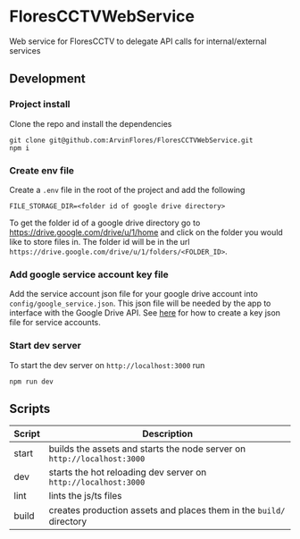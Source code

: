 # FloresCCTVWebService

Web service for FloresCCTV to delegate API calls for internal/external services

## Development

### Project install

Clone the repo and install the dependencies

```
git clone git@github.com:ArvinFlores/FloresCCTVWebService.git
npm i
```

### Create env file

Create a `.env` file in the root of the project and add the following

```
FILE_STORAGE_DIR=<folder id of google drive directory>
```

To get the folder id of a google drive directory go to https://drive.google.com/drive/u/1/home and click on the folder you would like to store files in. The folder id will be in the url `https://drive.google.com/drive/u/1/folders/<FOLDER_ID>`.

### Add google service account key file

Add the service account json file for your google drive account into `config/google_service.json`. This json file will be needed by the app to interface with the Google Drive API. See [here](https://developers.google.com/workspace/guides/create-credentials#service-account) for how to create a key json file for service accounts.

### Start dev server

To start the dev server on `http://localhost:3000` run
```
npm run dev
```

## Scripts

| Script      | Description |
| ----------- | ----------- |
| start | builds the assets and starts the node server on `http://localhost:3000` |
| dev | starts the hot reloading dev server on `http://localhost:3000` |
| lint | lints the js/ts files |
| build | creates production assets and places them in the `build/` directory |
